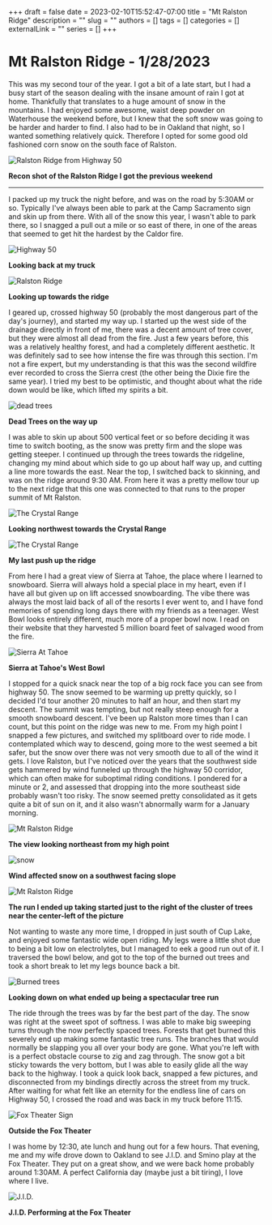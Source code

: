 +++ 
draft = false
date = 2023-02-10T15:52:47-07:00
title = "Mt Ralston Ridge"
description = ""
slug = ""
authors = []
tags = []
categories = []
externalLink = ""
series = []
+++



# Mt Ralston Ridge - 1/28/2023

This was my second tour of the year. I got a bit of a late start, but I had a busy start of the season dealing with the insane amount of rain I got at home. Thankfully that translates to a huge amount of snow in the mountains. I had enjoyed some awesome, waist deep powder on Waterhouse the weekend before, but I knew that the soft snow was going to be harder and harder to find. I also had to be in Oakland that night, so I wanted something relatively quick. Therefore I opted for some good old fashioned corn snow on the south face of Ralston.


![Ralston Ridge from Highway 50](https://s3.us-west-1.wasabisys.com/web-assets/ralston-1-28-23/PXL_20230122_210948915.jpg)

**Recon shot of the Ralston Ridge I got the previous weekend**

---

I packed up my truck the night before, and was on the road by 5:30AM or so. Typically I've always been able to park at the Camp Sacramento sign and skin up from there. With all of the snow this year, I wasn't able to park there, so I snagged a pull out a mile or so east of there, in one of the areas that seemed to get hit the hardest by the Caldor fire.



![Highway 50](https://s3.us-west-1.wasabisys.com/web-assets/ralston-1-28-23/ralston-1-28-23%20(6).jpg)

<figcaption><b>Looking back at my truck</b></figcaption>

![Ralston Ridge](https://s3.us-west-1.wasabisys.com/web-assets/ralston-1-28-23/ralston-1-28-23%20(3).jpg)
<figcaption><b>Looking up towards the ridge</b></figcaption>

I geared up, crossed highway 50 (probably the most dangerous part of the day's journey), and started my way up. I started up the west side of the drainage directly in front of me, there was a decent amount of tree cover, but they were almost all dead from the fire. Just a few years before, this was a relatively healthy forest, and had a completely different aesthetic. It was definitely sad to see how intense the fire was through this section. I'm not a fire expert, but my understanding is that this was the second wildfire ever recorded to cross the Sierra crest (the other being the Dixie fire the same year). I tried my best to be optimistic, and thought about what the ride down would be like, which lifted my spirits a bit.

![dead trees](https://s3.us-west-1.wasabisys.com/web-assets/ralston-1-28-23/ralston-1-28-23%20(7).jpg)
  <figcaption><b>Dead Trees on the way up</b></figcaption>

I was able to skin up about 500 vertical feet or so before deciding it was time to switch booting, as the snow was pretty firm and the slope was getting steeper. I continued up through the trees towards the ridgeline, changing my mind about which side to go up about half way up, and cutting a line more towards the east. Near the top, I switched back to skinning, and was on the ridge around 9:30 AM. From here it was a pretty mellow tour up to the next ridge that this one was connected to that runs to the proper summit of Mt Ralston.

![The Crystal Range](https://s3.us-west-1.wasabisys.com/web-assets/ralston-1-28-23/ralston-1-28-23%20(15).jpg)
 <figcaption><b>Looking northwest towards the Crystal Range</b></figcaption>

![The Crystal Range](https://s3.us-west-1.wasabisys.com/web-assets/ralston-1-28-23/ralston-1-28-23%20(14).jpg)
 <figcaption><b>My last push up the ridge</b></figcaption>


  From here I had a great view of Sierra at Tahoe, the place where I learned to snowboard. Sierra will always hold a special place in my heart, even if I have all but given up on lift accessed snowboarding. The vibe there was always the most laid back of all of the resorts I ever went to, and I have fond memories of spending long days there with my friends as a teenager. West Bowl looks entirely different, much more of a proper bowl now. I read on their website that they harvested 5 million board feet of salvaged wood from the fire.
  
  ![Sierra At Tahoe](https://s3.us-west-1.wasabisys.com/web-assets/ralston-1-28-23/ralston-1-28-23%20(12).jpg)
    <figcaption><b>Sierra at Tahoe's West Bowl</b></figcaption>

I stopped for a quick snack near the top of a big rock face you can see from highway 50. The snow seemed to be warming up pretty quickly, so I decided I'd tour another 20 minutes to half an hour, and then start my descent. The summit was tempting, but not really steep enough for a smooth snowboard descent. I've been up Ralston more times than I can count, but this point on the ridge was new to me. From my high point I snapped a few pictures, and switched my splitboard over to ride mode. I contemplated which way to descend, going more to the west seemed a bit safer, but the snow over there was not very smooth due to all of the wind it gets. I love Ralston, but I've noticed over the years that the southwest side gets hammered by wind funneled up through the highway 50 corridor, which can often make for suboptimal riding conditions. I pondered for a minute or 2, and assessed that dropping into the more southeast side probably wasn't too risky. The snow seemed pretty consolidated as it gets quite a bit of sun on it, and it also wasn't abnormally warm for a January morning.

![Mt Ralston Ridge](https://s3.us-west-1.wasabisys.com/web-assets/ralston-1-28-23/ralston-1-28-23%20(16).jpg)
  <figcaption><b>The view looking northeast from my high point</b></figcaption>

![snow](https://s3.us-west-1.wasabisys.com/web-assets/ralston-1-28-23/ralston-1-28-23%20(11).jpg)
  <figcaption><b>Wind affected snow on a southwest facing slope</b></figcaption>
  
![Mt Ralston Ridge](https://s3.us-west-1.wasabisys.com/web-assets/ralston-1-28-23/ralston-1-28-23%20(13).jpg)
  <figcaption><b>The run I ended up taking started just to the right of the cluster of trees near the center-left of the picture</b></figcaption>
  
Not wanting to waste any more time, I dropped in just south of Cup Lake, and enjoyed some fantastic wide open riding. My legs were a little shot due to being a bit low on electrolytes, but I managed to eek a good run out of it. I traversed the bowl below, and got to the top of the burned out trees and took a short break to let my legs bounce back a bit.

![Burned trees](https://s3.us-west-1.wasabisys.com/web-assets/ralston-1-28-23/ralston-1-28-23%20(2).jpg)
  <figcaption><b>Looking down on what ended up being a spectacular tree run</b></figcaption>
  

The ride through the trees was by far the best part of the day. The snow was right at the sweet spot of softness. I was able to make big sweeping turns through the now perfectly spaced trees. Forests that get burned this severely end up making some fantastic tree runs. The branches that would normally be slapping you all over your body are gone. What you're left with is a perfect obstacle course to zig and zag through. The snow got a bit sticky towards the very bottom, but I was able to easily glide all the way back to the highway. I took a quick look back, snapped a few pictures, and disconnected from my bindings directly across the street from my truck. After waiting for what felt like an eternity for the endless line of cars on Highway 50, I crossed the road and was back in my truck before 11:15.

  ![Fox Theater Sign](https://s3.us-west-1.wasabisys.com/web-assets/ralston-1-28-23/PXL_20230129_070424393%20(1).jpg)
 <figcaption><b> Outside the Fox Theater</b></figcaption>
 
I was home by 12:30, ate lunch and hung out for a few hours. That evening, me and my wife drove down to Oakland to see J.I.D. and Smino play at the Fox Theater. They put on a great show, and we were back home probably around 1:30AM. A perfect California day (maybe just a bit tiring), I love where I live.

  ![J.I.D.]( https://s3.us-west-1.wasabisys.com/web-assets/ralston-1-28-23/PXL_20230129_060616653.jpg)
 <figcaption><b>J.I.D. Performing at the Fox Theater</b></figcaption>